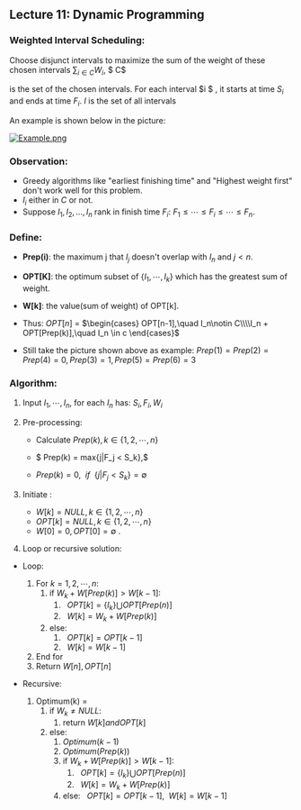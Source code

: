 ## Lecture 11: Dynamic Programming
### Weighted Interval Scheduling:

Choose disjunct intervals to maximize the sum of the weight of these chosen intervals $\sum_{i \in C} W_i$,  $ C$  

is the set of the chosen intervals. For each interval  $i $ , it starts at time $S_i$ and ends at time $F_i$. $I$ is the set of all intervals

An example is shown below in the picture:

[![Example.png](https://i.postimg.cc/m2Mf0PMJ/pic1.png)](https://postimg.cc/CzFQ8Lcs)

### Observation:
* Greedy algorithms like "earliest finishing time" and "Highest weight first" don't work well for this problem.
* $I_i$ either in $C$ or not. 
* Suppose $I_1, I_2, ..., I_n$ rank in finish time $F_i$: $F_1 \leq \cdots \leq F_i \leq \cdots \leq F_n$.

### Define:
 * **Prep(i)**: the maximum j that $I_j$ doesn't overlap with $I_n$ and $j < n$.

 * **OPT[K]**: the optimum subset of $\{I_1,\cdots,I_k\}$ which has the greatest sum of weight.

 * **W[k]**: the value(sum of weight) of OPT[k]. 
 * Thus: $OPT[n]$ = $\begin{cases} OPT[n-1],\quad I_n\notin C\\\\I_n + OPT[Prep(k)],\quad I_n \in c \end{cases}$

 * Still take the picture shown above as example: $Prep(1) = Prep(2) = Prep(4) = 0, Prep(3) = 1, Prep(5) = Prep(6) = 3$

### Algorithm:

1. Input $I_1,\cdots, I_n$, for each $I_n$ has: $S_i,F_i, W_i$

2. Pre-processing: 

   * Calculate $Prep(k), k \in \{1,2,\cdots,n\}$

   * $ Prep(k) = max\{j|F_j < S_k\},$
   * $Prep(k) = 0,\enspace if\enspace\{j|F_j < S_k\}= \emptyset$

3. Initiate :

   * $W[k] = NULL,k \in \{1,2,\cdots,n\}$
   * $OPT[k] = NULL,k \in \{1,2,\cdots,n\}$
   * $W[0] = 0,OPT[0] = \emptyset$ .

4. Loop or recursive solution:

* Loop:
    1. For $k = 1, 2,\cdots, n:$
       1. if $W_k + W[Prep(k)] > W[k-1]$: 
          1. $\enspace OPT[k] = \{I_k\}\bigcup OPT[Prep(n)]$
          2. $\enspace W[k] = W_k + W[Prep(k)]$ 
       2. else: 
          1. $\enspace OPT[k] = OPT[k-1]$
          2. $\enspace W[k] = W[k-1]$
    2. End for
    3. Return $W[n], OPT[n]$


* Recursive:
    1. Optimum(k) = 
       1. if $W_k \neq NULL$:
            1. return $W[k] and OPT[k]$ 
       2. else: 
            1. $Optimum(k-1)$
            2. $Optimum(Prep(k))$
            3.  if $W_k + W[Prep(k)] > W[k-1]$: 
                 1.  $\enspace OPT[k] = \{I_k\}\bigcup OPT[Prep(n)]$
                 2.  $\enspace W[k] = W_k + W[Prep(k)]$ 
            4. else: $\enspace OPT[k] = OPT[k-1], \enspace W[k] = W[k-1]$

